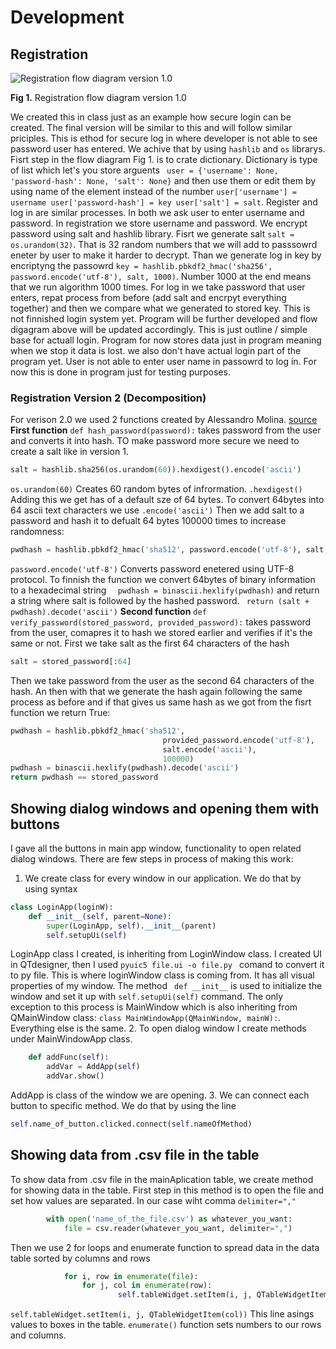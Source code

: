 Development 
============
## Registration

![Registration flow diagram version 1.0](Login.jpg)

**Fig 1.** Registration flow diagram version 1.0

We created this in class just as an example how secure login can be created. The final version will be similar to this and will follow similar priciples. This is ethod for secure log in where developer is not able to see password user has entered. We achive that by using ``` hashlib ``` and ```os``` librarys. Fisrt step in the flow diagram Fig 1. is to crate dictionary. Dictionary is type of list which let's you store arguents ``` user = {'username': None, 'password-hash': None, 'salt': None}``` and then use them or edit them by using name of the element instead of the number ``` user['username'] = username user['password-hash'] = key user['salt'] = salt ```. Register and log in are similar processes. In both we ask user to enter username and password. In registration we store username and password. We encrypt password using salt and hashlib library. Fisrt we generate salt ``` salt = os.urandom(32) ```. That is 32 random numbers that we will add to passsowrd eneter by user to make it harder to decrypt. Than we generate log in key by encriptyng the passowrd ```key = hashlib.pbkdf2_hmac('sha256', password.encode('utf-8'), salt, 1000)```. Number 1000 at the end means that we run algorithm 1000 times. For log in we take password that user enters, repat process from before (add salt and encrpyt everything together) and then we compare what we generated to stored key. This is not finnished login system yet. Program will be further developed and flow digagram above will be updated accordingly. This is just outline / simple base for actuall login. Program for now stores data just in program meaning when we stop it data is lost. we also don't have actual login part of the program yet. User is not able to enter user name in passowrd to log in. For now this is done in program just for testing purposes.

### Registration Version 2 (Decomposition)

For verison 2.0 we used 2 functions created by Alessandro Molina. [source](https://www.vitoshacademy.com/hashing-passwords-in-python/) **First function** ```def hash_password(password):``` takes password from the user and converts it into hash. TO make password more secure we need to create a salt like in version 1. 
```.py
salt = hashlib.sha256(os.urandom(60)).hexdigest().encode('ascii')
``` 
```os.urandom(60)``` Creates 60 random bytes of infrormation. ```.hexdigest()``` Adding this we get has of a default sze of 64 bytes.  To convert 64bytes into 64 ascii text characters we use ```.encode('ascii')``` Then we add salt to a password and hash it to defualt 64 bytes 100000 times to increase randomness:
```.py
pwdhash = hashlib.pbkdf2_hmac('sha512', password.encode('utf-8'), salt, 100000)
```
```password.encode('utf-8')``` Converts password enetered using UTF-8 protocol. To finnish the function we convert 64bytes of binary information to a hexadecimal string ```  pwdhash = binascii.hexlify(pwdhash)``` and return a string where salt is followed by the hashed password. ``` return (salt + pwdhash).decode('ascii')``` 
**Second function** ```def verify_password(stored_password, provided_password):``` takes password from the user, comapres it to hash we stored earlier and verifies if it's the same or not. First we take salt as the first 64 characters of the hash
```.py
salt = stored_password[:64]
```
Then we take password from the user as the second 64 characters of the hash. An then with that we generate the hash again following the same process as before and if that gives us same hash as we got from the fisrt function we return True:
```.py
pwdhash = hashlib.pbkdf2_hmac('sha512',
                                  provided_password.encode('utf-8'),
                                  salt.encode('ascii'),
                                  100000)
pwdhash = binascii.hexlify(pwdhash).decode('ascii')
return pwdhash == stored_password
```


## Showing dialog windows and opening them with buttons 
I gave all the buttons in main app window, functionality to open related dialog windows. There are few steps in process of making this work:
1. We create class for every window in our application. We do that by using syntax
```.py
class LoginApp(loginW):
    def __init__(self, parent=None):
        super(LoginApp, self).__init__(parent)
        self.setupUi(self)
 ```
 LoginApp class I created, is inheriting from LoginWindow class. I created UI in QTdesigner, then I used ```pyuic5 file.ui -o file.py ``` comand to convert it to py file. This is where loginWindow class is coming from. It has all visual properties of my window. The method ``` def __init__``` is used to initialize the window and set it up with ``` self.setupUi(self) ``` command. The only exception to this process is MainWindow which is also inheriting from QMainWindow class: ``` class MainWindowApp(QMainWindow, mainW): ```. Everything else is the same.
2. To open dialog window I create methods under MainWindowApp class.
```.py 
    def addFunc(self):
        addVar = AddApp(self)
        addVar.show()
```
AddApp is class of the window we are opening.
3. We can connect each button to specific method. We do that by using the line
```.py
self.name_of_button.clicked.connect(self.nameOfMethod)
```

## Showing data from .csv file in the table 
To show data from .csv file in the mainAplication table, we create method for showing data in the table. First step in this method is to open the file and set how values are separated. In our case wiht comma ```delimiter="," ```
```.py
        with open('name_of_the_file.csv') as whatever_you_want:
            file = csv.reader(whatever_you_want, delimiter=",")
```
Then we use 2 for loops and enumerate function to spread data in the data table sorted by columns and rows
```.py
            for i, row in enumerate(file):
                for j, col in enumerate(row):
                        self.tableWidget.setItem(i, j, QTableWidgetItem(col))
```
``` self.tableWidget.setItem(i, j, QTableWidgetItem(col)) ``` This line asings values to boxes in the table. ``` enumerate() ``` function sets numbers to our rows and columns.



